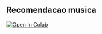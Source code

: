 ## Recomendacao musica


[![Open In Colab](https://colab.research.google.com/assets/colab-badge.svg)](https://colab.research.google.com/github/devluz2023/recomendacao_musica/blob/main/Recomendador_de_musicas.ipynb)

